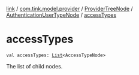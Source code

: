 [link](../../../index.md) / [com.tink.model.provider](../../index.md) / [ProviderTreeNode](../index.md) / [AuthenticationUserTypeNode](index.md) / [accessTypes](./access-types.md)

# accessTypes

`val accessTypes: `[`List`](https://kotlinlang.org/api/latest/jvm/stdlib/kotlin.collections/-list/index.html)`<AccessTypeNode>`

The list of child nodes.

